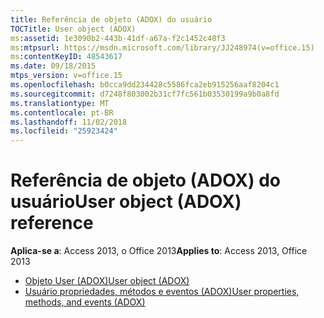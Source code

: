 ```yaml
---
title: Referência de objeto (ADOX) do usuário
TOCTitle: User object (ADOX)
ms:assetid: 1e3090b2-443b-41df-a67a-f2c1452c48f3
ms:mtpsurl: https://msdn.microsoft.com/library/JJ248974(v=office.15)
ms:contentKeyID: 48543617
ms.date: 09/18/2015
mtps_version: v=office.15
ms.openlocfilehash: b0cca9dd234428c5586fca2eb915256aaf8204c1
ms.sourcegitcommit: d7248f803002b31cf7fc561b03530199a9b0a8fd
ms.translationtype: MT
ms.contentlocale: pt-BR
ms.lasthandoff: 11/02/2018
ms.locfileid: "25923424"
---
```

# <a name="user-object-adox-reference"></a><span data-ttu-id="ad19e-102">Referência de objeto (ADOX) do usuário</span><span class="sxs-lookup"><span data-stu-id="ad19e-102">User object (ADOX) reference</span></span>

<span data-ttu-id="ad19e-103">**Aplica-se a**: Access 2013, o Office 2013</span><span class="sxs-lookup"><span data-stu-id="ad19e-103">**Applies to**: Access 2013, Office 2013</span></span>

- [<span data-ttu-id="ad19e-104">Objeto User (ADOX)</span><span class="sxs-lookup"><span data-stu-id="ad19e-104">User object (ADOX)</span></span>](user-object-adox.md)
- [<span data-ttu-id="ad19e-105">Usuário propriedades, métodos e eventos (ADOX)</span><span class="sxs-lookup"><span data-stu-id="ad19e-105">User properties, methods, and events (ADOX)</span></span>](user-properties-methods-and-events-adox.md)

